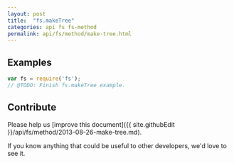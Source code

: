 ```yaml
---
layout: post
title:  "fs.makeTree"
categories: api fs fs-method
permalink: api/fs/method/make-tree.html
---
```


## Examples

```javascript
var fs = require('fs');
// @TODO: Finish fs.makeTree example.
```

## Contribute

Please help us [improve this document]({{ site.githubEdit }}/api/fs/method/2013-08-26-make-tree.md).

If you know anything that could be useful to other developers, we'd love to see it.


